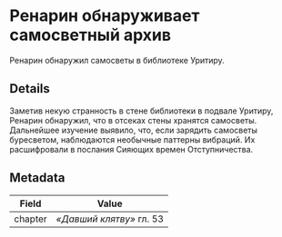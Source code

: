 # Ренарин обнаруживает самосветный архив
Ренарин обнаружил самосветы в библиотеке Уритиру.

## Details
Заметив некую странность в стене библиотеки в подвале Уритиру, Ренарин обнаружил, что в отсеках стены хранятся самосветы. Дальнейшее изучение выявило, что, если зарядить самосветы буресветом, наблюдаются необычные паттерны вибраций. Их расшифровали в послания Сияющих времен Отступничества.

## Metadata
| Field | Value |
| ----- | ----- |
| chapter | *«Давший клятву»* гл. 53 |
